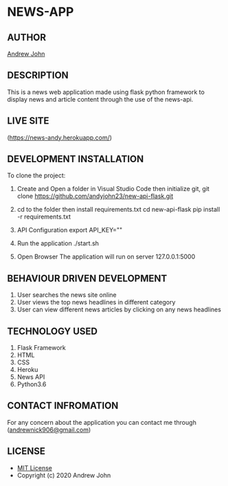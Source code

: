 # NEWS-APP

## AUTHOR
[Andrew John](https://github.com/andyjohn23)

## DESCRIPTION 
This is a news web application made using flask python framework
to display news and article content through the use of the news-api.

## LIVE SITE
(https://news-andy.herokuapp.com/)

## DEVELOPMENT INSTALLATION
To clone the project:
1. Create and Open a folder in Visual Studio Code then initialize git,
   git clone https://github.com/andyjohn23/new-api-flask.git

1. cd to the folder then install requirements.txt
   cd new-api-flask
   pip install -r requirements.txt

1. API Configuration
   export API_KEY="<enter your api key>"

1. Run the application
   ./start.sh

1. Open Browser
   The application will run on server 127.0.0.1:5000

## BEHAVIOUR DRIVEN DEVELOPMENT
1. User searches the news site online
1. User views the top news headlines in different category
1. User can view different news articles by clicking on any news headlines

## TECHNOLOGY USED
1. Flask Framework
1. HTML
1. CSS
1. Heroku
1. News API
1. Python3.6

## CONTACT INFROMATION
For any concern about the application you can contact me through (andrewnick906@gmail.com)

## LICENSE
* [MIT License](https://github.com/andyjohn23/new-api-flask/blob/main/LICENSE)
* Copyright (c) 2020 Andrew John